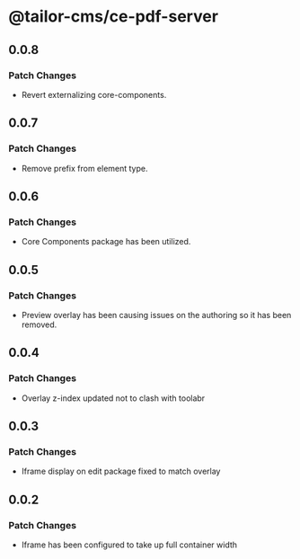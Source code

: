 # @tailor-cms/ce-pdf-server

## 0.0.8

### Patch Changes

- Revert externalizing core-components.

## 0.0.7

### Patch Changes

- Remove prefix from element type.

## 0.0.6

### Patch Changes

- Core Components package has been utilized.

## 0.0.5

### Patch Changes

- Preview overlay has been causing issues on the authoring so it has been removed.

## 0.0.4

### Patch Changes

- Overlay z-index updated not to clash with toolabr

## 0.0.3

### Patch Changes

- Iframe display on edit package fixed to match overlay

## 0.0.2

### Patch Changes

- Iframe has been configured to take up full container width

